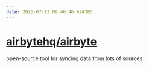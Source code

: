 ```yaml
---
date: 2025-07-13 09:40:46.674385
---
```


# [airbytehq/airbyte](https://github.com/airbytehq/airbyte)

open-source tool for syncing data from lots of sources